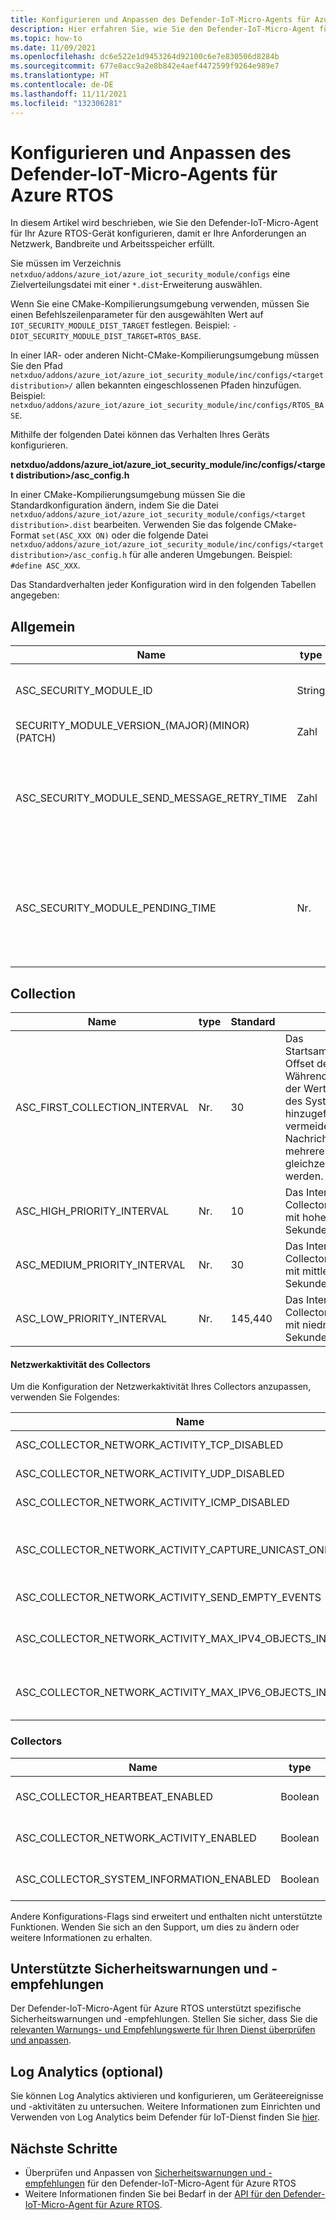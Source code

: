 ```yaml
---
title: Konfigurieren und Anpassen des Defender-IoT-Micro-Agents für Azure RTOS
description: Hier erfahren Sie, wie Sie den Defender-IoT-Micro-Agent für Azure RTOS konfigurieren und anpassen.
ms.topic: how-to
ms.date: 11/09/2021
ms.openlocfilehash: dc6e522e1d9453264d92100c6e7e830506d8284b
ms.sourcegitcommit: 677e8acc9a2e8b842e4aef4472599f9264e989e7
ms.translationtype: HT
ms.contentlocale: de-DE
ms.lasthandoff: 11/11/2021
ms.locfileid: "132306281"
---
```

# <a name="configure-and-customize-defender-iot-micro-agent-for-azure-rtos"></a>Konfigurieren und Anpassen des Defender-IoT-Micro-Agents für Azure RTOS

In diesem Artikel wird beschrieben, wie Sie den Defender-IoT-Micro-Agent für Ihr Azure RTOS-Gerät konfigurieren, damit er Ihre Anforderungen an Netzwerk, Bandbreite und Arbeitsspeicher erfüllt.

Sie müssen im Verzeichnis `netxduo/addons/azure_iot/azure_iot_security_module/configs` eine Zielverteilungsdatei mit einer `*.dist`-Erweiterung auswählen.  

Wenn Sie eine CMake-Kompilierungsumgebung verwenden, müssen Sie einen Befehlszeilenparameter für den ausgewählten Wert auf `IOT_SECURITY_MODULE_DIST_TARGET` festlegen. Beispiel: `-DIOT_SECURITY_MODULE_DIST_TARGET=RTOS_BASE`.

In einer IAR- oder anderen Nicht-CMake-Kompilierungsumgebung müssen Sie den Pfad `netxduo/addons/azure_iot/azure_iot_security_module/inc/configs/<target distribution>/` allen bekannten eingeschlossenen Pfaden hinzufügen. Beispiel: `netxduo/addons/azure_iot/azure_iot_security_module/inc/configs/RTOS_BASE`.

Mithilfe der folgenden Datei können das Verhalten Ihres Geräts konfigurieren.

**netxduo/addons/azure_iot/azure_iot_security_module/inc/configs/\<target distribution>/asc_config.h**

In einer CMake-Kompilierungsumgebung müssen Sie die Standardkonfiguration ändern, indem Sie die Datei `netxduo/addons/azure_iot/azure_iot_security_module/configs/<target distribution>.dist` bearbeiten. Verwenden Sie das folgende CMake-Format `set(ASC_XXX ON)` oder die folgende Datei `netxduo/addons/azure_iot/azure_iot_security_module/inc/configs/<target distribution>/asc_config.h` für alle anderen Umgebungen. Beispiel: `#define ASC_XXX`.

Das Standardverhalten jeder Konfiguration wird in den folgenden Tabellen angegeben: 

## <a name="general"></a>Allgemein

| Name | type | Standard | Details |
| - | - | - | - |
| ASC_SECURITY_MODULE_ID | String | defender-iot-micro-agent | Der eindeutige Bezeichner des Geräts.  |
| SECURITY_MODULE_VERSION_(MAJOR)(MINOR)(PATCH)  | Zahl | 3.2.1 | Die Version. |
| ASC_SECURITY_MODULE_SEND_MESSAGE_RETRY_TIME  | Zahl  | 3 | Die Zeitspanne, die der Defender-IoT-Micro-Agent zum Senden der Sicherheitsnachricht nach einem Fehler benötigt. (in Sekunden) |
| ASC_SECURITY_MODULE_PENDING_TIME  | Nr. | 300 | Die ausstehende Zeit des Defender-IoT -Micro-Agents (in Sekunden). Wenn die Zeit überschritten wird, ändert sich der Status in „suspend“ (anhalten). |

## <a name="collection"></a>Collection

| Name | type | Standard | Details |
| - | - | - | - |
| ASC_FIRST_COLLECTION_INTERVAL | Nr.  | 30  | Das Startsammlungsintervall-Offset des Collectors. Während des Starts wird der Wert zur Sammlung des Systems hinzugefügt, um zu vermeiden, dass Nachrichten von mehreren Geräten gleichzeitig gesendet werden.  |
| ASC_HIGH_PRIORITY_INTERVAL | Nr. | 10 | Das Intervall des Collectors für Gruppen mit hoher Priorität (in Sekunden). |
| ASC_MEDIUM_PRIORITY_INTERVAL | Nr. | 30 | Das Intervall des Collectors für Gruppen mit mittlerer Priorität (in Sekunden). |
| ASC_LOW_PRIORITY_INTERVAL | Nr. | 145,440  | Das Intervall des Collectors für Gruppen mit niedriger Priorität (in Sekunden). |

#### <a name="collector-network-activity"></a>Netzwerkaktivität des Collectors

Um die Konfiguration der Netzwerkaktivität Ihres Collectors anzupassen, verwenden Sie Folgendes:

| Name | type | Standard | Details |
| - | - | - | - |
| ASC_COLLECTOR_NETWORK_ACTIVITY_TCP_DISABLED | Boolean | false | Filtert die `TCP`-Netzwerkaktivität. |
| ASC_COLLECTOR_NETWORK_ACTIVITY_UDP_DISABLED | Boolean | false | Filtert die `UDP`-Netzwerkaktivitätsereignisse. |
| ASC_COLLECTOR_NETWORK_ACTIVITY_ICMP_DISABLED | Boolean | false | Filtert die `ICMP`-Netzwerkaktivitätsereignisse. |
| ASC_COLLECTOR_NETWORK_ACTIVITY_CAPTURE_UNICAST_ONLY | Boolean | true | Erfasst nur die eingehenden Unicastpakete. Wenn „false“ festgelegt ist, werden außerdem Broadcast und Multicast aufgezeichnet. |
| ASC_COLLECTOR_NETWORK_ACTIVITY_SEND_EMPTY_EVENTS  | Boolesch  | false  | Sendet ein leeres Ereignis des Collectors. |
| ASC_COLLECTOR_NETWORK_ACTIVITY_MAX_IPV4_OBJECTS_IN_CACHE | Nr. | 64 | Die maximale Anzahl von IPv4-Netzwerkereignissen, die im Arbeitsspeicher gespeichert werden sollen. |
| ASC_COLLECTOR_NETWORK_ACTIVITY_MAX_IPV6_OBJECTS_IN_CACHE | Nr. | 64  | Die maximale Anzahl von IPv6-Netzwerkereignissen, die im Arbeitsspeicher gespeichert werden sollen. |

### <a name="collectors"></a>Collectors
| Name | type | Standard | Details |
| - | - | - | - |
| ASC_COLLECTOR_HEARTBEAT_ENABLED | Boolean | EIN | Aktiviert den Collector für Heartbeat. |
| ASC_COLLECTOR_NETWORK_ACTIVITY_ENABLED  | Boolean | EIN | Aktiviert den Collector für Netzwerkaktivität. |
| ASC_COLLECTOR_SYSTEM_INFORMATION_ENABLED | Boolean | EIN | Aktiviert den Collector für Systeminformationen.  |

Andere Konfigurations-Flags sind erweitert und enthalten nicht unterstützte Funktionen. Wenden Sie sich an den Support, um dies zu ändern oder weitere Informationen zu erhalten.
 
## <a name="supported-security-alerts-and-recommendations"></a>Unterstützte Sicherheitswarnungen und -empfehlungen

Der Defender-IoT-Micro-Agent für Azure RTOS unterstützt spezifische Sicherheitswarnungen und -empfehlungen. Stellen Sie sicher, dass Sie die [relevanten Warnungs- und Empfehlungswerte für Ihren Dienst überprüfen und anpassen](concept-rtos-security-alerts-recommendations.md).

## <a name="log-analytics-optional"></a>Log Analytics (optional)

Sie können Log Analytics aktivieren und konfigurieren, um Geräteereignisse und -aktivitäten zu untersuchen. Weitere Informationen zum Einrichten und Verwenden von Log Analytics beim Defender für IoT-Dienst finden Sie [hier](how-to-security-data-access.md#log-analytics). 

## <a name="next-steps"></a>Nächste Schritte


- Überprüfen und Anpassen von [Sicherheitswarnungen und -empfehlungen](concept-rtos-security-alerts-recommendations.md) für den Defender-IoT-Micro-Agent für Azure RTOS
- Weitere Informationen finden Sie bei Bedarf in der [API für den Defender-IoT-Micro-Agent für Azure RTOS](azure-rtos-security-module-api.md).
